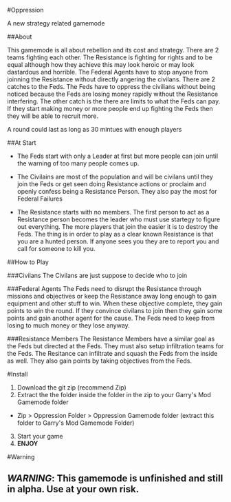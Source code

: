 #Oppression

A new strategy related gamemode

##About

This gamemode is all about rebellion and its cost and strategy. There are 2 teams fighting each other. The Resistance is fighting for rights and to be equal although how they achieve this may look heroic or may look dastardous and horrible. The Federal Agents have to stop anyone from joinning the Resistance without directly angering the civilans. There are 2 catches to the Feds. The Feds have to oppress the civilians without being noticed because the Feds are losing money rapidly without the Resistance interfering. The other catch is the there are limits to what the Feds can pay. If they start making money or more people end up fighting the Feds then they will be able to recruit more.

A round could last as long as 30 mintues with enough players

##At Start

* The Feds start with only a Leader at first but more people can join until the warning of too many people comes up.

* The Civilains are most of the population and will be civilans until they join the Feds or get seen doing Resistance actions or proclaim and openly confess being a Resistance Person. They also pay the most for Federal Failures

* The Resistance starts with no members. The first person to act as a Resistance person becomes the leader who must use startegy to figure out everything. The more players that join the easier it is to destroy the Feds. The thing is in order to play as a clear known Resistance is that you are a hunted person. If anyone sees you they are to report you and call for someone to kill you.


##How to Play

###Civilans
The Civilans are just suppose to decide who to join

###Federal Agents
The Feds need to disrupt the Resistance through missions and objectives or keep the Resistance away long enough to gain equipment and other stuff to win. When these objective complete, they gain points to win the round. If they convince civilans to join then they gain some points and gain another agent for the cause. The Feds need to keep from losing to much money or they lose anyway.

###Resistance Members
The Resistance Members have a similar goal as the Feds but directed at the Feds. They must also setup infiltration teams for the Feds. The Resitance can infiltrate and squash the Feds from the inside as well. They also gain points by taking objectives from the Feds.

#Install

1. Download the git zip (recommend Zip)
2. Extract the the folder inside the folder in the zip to your Garry's Mod Gamemode folder

- Zip  >  Oppression Folder  >  Oppression Gamemode folder (extract this folder to Garry's Mod Gamemode Folder)

3. Start your game
4. **ENJOY**

#Warning

## **_WARNING_**: This gamemode is unfinished and still in alpha. Use at your own risk.
